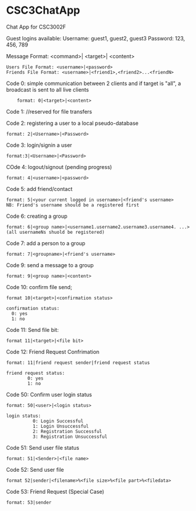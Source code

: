 # CSC3ChatApp
Chat App for CSC3002F

Guest logins available:
  Username: guest1, guest2, guest3
  Password: 123, 456, 789

Message Format: \<command\>| \<target\>| \<content\>

    Users File Format: <username>|<password>
    Friends File Format: <username>|<friend1>,<friend2>...<friendN>

Code 0: simple communication between 2 clients and if target is "all", a broadcast is sent to all live clients

        format: 0|<target>|<content>

Code 1: //reserved for file transfers

Code 2: registering a user to a local pseudo-database

    format: 2|<Username>|<Password>

Code 3: login/signin a user

    format:3|<Username>|<Password>

COde 4: logout/signout (pending progress)

    format: 4|<username>|<password>

Code 5: add friend/contact

    format: 5|<your current logged in username>|<friend's username>
    NB: Friend's username should be a registered first

Code 6: creating a group

    format: 6|<group name>|<username1.username2.username3.username4. ...>
    (all usernameNs shuold be registered)


Code 7: add a person to a group

    format: 7|<groupname>|<friend's username>


Code 9: send a message to a group

    format: 9|<group name>|<content>

Code 10: confirm file send;

    format 10|<target>|<confirmation status>

    confirmation status:
      0: yes
      1: no

Code 11: Send file bit:

    format 11|<target>|<file bit>

Code 12: Friend Request Confrimation

    format: 11|friend request sender|friend request status

    friend request status:
            0: yes
            1: no

Code 50: Confirm user login status

    format: 50|<user>|<login status>

    login status:
              0: Login Successful
              1: Login Unsuccessful
              2: Registration Successful
              3: Registration Unsuccessful

Code 51: Send user file status

    format: 51|<Sender>|<file name>

Code 52: Send user file
    
    format 52|sender|<filename>%<file size>%<file part>%<filedata>

Code 53: Friend Request (Special Case)

    format: 53|sender